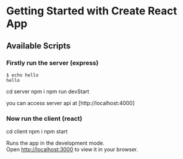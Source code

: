 # Getting Started with Create React App

## Available Scripts


### Firstly run the server (express)

```
$ echo hello
hello
```
cd server
npm i
npm run devStart

you can access server api at [http://localhost:4000]

### Now run the client (react)

cd client
npm i
npm start

Runs the app in the development mode.\
Open [http://localhost:3000](http://localhost:3000) to view it in your browser.

